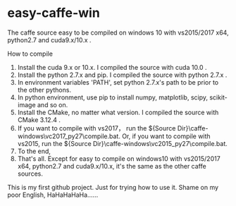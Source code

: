 # easy-caffe-win
The caffe source easy to be compiled on windows 10 with vs2015/2017 x64, python2.7 and cuda9.x/10.x .

How to compile

1) Install the cuda 9.x or 10.x. I compiled the source with cuda 10.0 .
2) Install the python 2.7.x and pip. I compiled the source with python 2.7.x .
3) In environment variables 'PATH', set python 2.7.x's path to be prior to the other pythons.
4) In python environment, use pip to install numpy, matplotlib, scipy, scikit-image and so on.
5) Install the CMake, no matter what version. I compiled the source with CMake 3.12.4 .
6) If you want to compile with vs2017， run the ${Source Dir}\caffe-windows\vc2017_py27\compile.bat.
   Or, if you want to compile with vs2015, run the ${Source Dir}\caffe-windows\vc2015_py27\compile.bat.
7) To the end, 
8) That's all. Except for easy to compile on windows10 with vs2015/2017 x64, python2.7 and cuda9.x/10.x, it's the same as the other caffe sources.

This is my first github project. Just for trying how to use it.
Shame on my poor English, HaHaHaHaHa……
